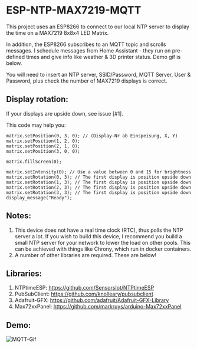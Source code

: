 # ESP-NTP-MAX7219-MQTT

This project uses an ESP8266 to connect to our local NTP server to display the time on a MAX7219 8x8x4 LED Matrix. 

In addition, the ESP8266 subscribes to an MQTT topic and scrolls messages. I schedule messages from Home Assistant - they run on pre-defined times and give info like weather & 3D printer status. Demo gif is below. 

You will need to insert an NTP server, SSID/Password, MQTT Server, User & Password, plus check the number of MAX7219 displays is correct. 

## Display rotation: 

If your displays are upside down, see issue [#1]. 

This code may help you: 

```
matrix.setPosition(0, 3, 0); // (Display-Nr ab Einspeisung, X, Y)
matrix.setPosition(1, 2, 0);
matrix.setPosition(2, 1, 0);
matrix.setPosition(3, 0, 0);

matrix.fillScreen(0);

matrix.setIntensity(0); // Use a value between 0 and 15 for brightness
matrix.setRotation(0, 3); // The first display is position upside down
matrix.setRotation(1, 3); // The first display is position upside down
matrix.setRotation(2, 3); // The first display is position upside down
matrix.setRotation(3, 3); // The first display is position upside down
display_message("Ready");
```


## Notes:
1. This device does not have a real time clock (RTC), thus polls the NTP server a lot. If you wish to build this device, I recommend you build a small NTP server for your network to lower the load on other pools. This can be 
achieved with things like Chrony, which run in docker containers.
2. A number of other libraries are required. These are below!

## Libraries:
1. NTPtimeESP: https://github.com/SensorsIot/NTPtimeESP
2. PubSubClient: https://github.com/knolleary/pubsubclient
3. Adafruit-GFX: https://github.com/adafruit/Adafruit-GFX-Library
4. Max72xxPanel: https://github.com/markruys/arduino-Max72xxPanel

## Demo:
![MQTT-Gif](MQTT-Demo.gif)
